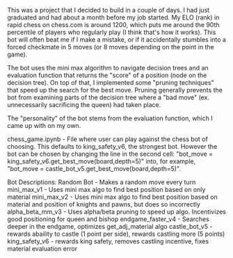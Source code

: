 This was a project that I decided to build in a couple of days. I had just graduated and had about a month before my job started.
My ELO (rank) in rapid chess on chess.com is around 1200, which puts me around the 90th percentile of players who regularly play (I think that's how it works).
This bot will often beat me if I make a mistake, or if it accidentally stumbles into a forced checkmate in 5 moves (or 8 moves depending on the point in the game).

The bot uses the mini max algorithm to navigate decision trees and an evaluation function that returns the "score" of a position (node on the decision tree).
On top of that, I implemented some "pruning techniques" that speed up the search for the best move. 
Pruning generally prevents the bot from examining parts of the decision tree where a "bad move" (ex. unnecessarily sacrificing the queen) had taken place.

The "personality" of the bot stems from the evaluation function, which I came up with on my own.

chess_game.ipynb - 
  File where user can play against the chess bot of choosing. This defaults to king_safety_v6, the strongest bot.
  However the bot can be chosen by changing the line in the second cell: "bot_move = king_safety_v6.get_best_move(board,depth=5)" into, for example,
  "bot_move = castle_bot_v5.get_best_move(board,depth=5)".
  

Bot Descriptions:
    Random Bot - Makes a random move every turn
    mini_max_v1 - Uses mini max algo to find best position based on only material
    mini_max_v2 - Uses mini max algo to find best position based on material and position of knights and pawns, but does so incorrectly
    alpha_beta_mm_v3 - Uses alpha/beta pruning to speed up algo. Incentivizes good positioning for queen and bishop
    endgame_faster_v4 - Searches deeper in the endgame, optimizes get_adj_material algo
    castle_bot_v5 - rewards abaility to castle (1 point per side), rewards castling more (5 points)
    king_safety_v6 - rewards king safety, removes castling incentive, fixes material evaluation error
